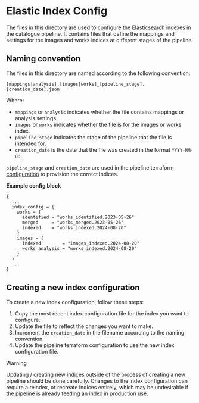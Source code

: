 # Elastic Index Config

The files in this directory are used to configure the Elasticsearch indexes in
the catalogue pipeline. It contains files that define the mappings and settings
for the images and works indices at different stages of the pipeline.

## Naming convention

The files in this directory are named according to the following convention:

```
[mappings|analysis].[images|works]_[pipeline_stage].[creation_date].json
```

Where:

- `mappings` or `analysis` indicates whether the file contains mappings or
  analysis settings.
- `images` or `works` indicates whether the file is for the images or works
  index.
- `pipeline_stage` indicates the stage of the pipeline that the file is
  intended for.
- `creation_date` is the date that the file was created in the format
  `YYYY-MM-DD`.

`pipeline_stage` and `creation_date` are used in the pipeline terraform 
[configuration](../pipeline/terraform/) to provision the correct indices.

**Example config block**

```
{
  ...
  index_config = {
    works = {
      identified = "works_identified.2023-05-26"
      merged     = "works_merged.2023-05-26"
      indexed    = "works_indexed.2024-08-20"
    }
    images = {
      indexed        = "images_indexed.2024-08-20"
      works_analysis = "works_indexed.2024-08-20"
    }
  }
  ...
}
```

## Creating a new index configuration

To create a new index configuration, follow these steps:

1. Copy the most recent index configuration file for the index you want to
   configure.
2. Update the file to reflect the changes you want to make.
3. Increment the `creation_date` in the filename according to the naming
   convention.
4. Update the pipeline terraform configuration to use the new index
   configuration file.

> [!Warning]
> Updating / creating new indices outside of the process of creating a new
> pipeline should be done carefully. Changes to the index configuration can
> require a reindex, or recreate indices entirely, which may be undesirable
> if the pipeline is already feeding an index in production use.
